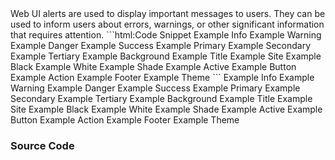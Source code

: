 
<webui-page-segment elevation="10">
    Web UI alerts are used to display important messages to users. They can be used to inform users about errors, warnings, or other significant information that requires attention.
</webui-page-segment>

<webui-side-by-side>
    ```html:Code Snippet
        <webui-alert show variant="info">Example Info</webui-alert>
        <webui-alert show variant="warning">Example Warning</webui-alert>
        <webui-alert show variant="danger">Example Danger</webui-alert>
        <webui-alert show variant="success">Example Success</webui-alert>
        <webui-alert show variant="primary">Example Primary</webui-alert>
        <webui-alert show variant="secondary">Example Secondary</webui-alert>
        <webui-alert show variant="tertiary">Example Tertiary</webui-alert>
        <webui-alert show variant="background">Example Background</webui-alert>
        <webui-alert show variant="title">Example Title</webui-alert>
        <webui-alert show variant="site">Example Site</webui-alert>
        <webui-alert show variant="black">Example Black</webui-alert>
        <webui-alert show variant="white">Example White</webui-alert>
        <webui-alert show variant="shade">Example Shade</webui-alert>
        <webui-alert show variant="active">Example Active</webui-alert>
        <webui-alert show variant="button">Example Button</webui-alert>
        <webui-alert show variant="action">Example Action</webui-alert>
        <webui-alert show variant="footer">Example Footer</webui-alert>
        <webui-alert show variant="theme">Example Theme</webui-alert>
    ```
    <webui-page-segment elevation="10">
        <webui-alert show variant="info">Example Info</webui-alert>
        <webui-alert show variant="warning">Example Warning</webui-alert>
        <webui-alert show variant="danger">Example Danger</webui-alert>
        <webui-alert show variant="success">Example Success</webui-alert>
        <webui-alert show variant="primary">Example Primary</webui-alert>
        <webui-alert show variant="secondary">Example Secondary</webui-alert>
        <webui-alert show variant="tertiary">Example Tertiary</webui-alert>
        <webui-alert show variant="background">Example Background</webui-alert>
        <webui-alert show variant="title">Example Title</webui-alert>
        <webui-alert show variant="site">Example Site</webui-alert>
        <webui-alert show variant="black">Example Black</webui-alert>
        <webui-alert show variant="white">Example White</webui-alert>
        <webui-alert show variant="shade">Example Shade</webui-alert>
        <webui-alert show variant="active">Example Active</webui-alert>
        <webui-alert show variant="button">Example Button</webui-alert>
        <webui-alert show variant="action">Example Action</webui-alert>
        <webui-alert show variant="footer">Example Footer</webui-alert>
        <webui-alert show variant="theme">Example Theme</webui-alert>
    </webui-page-segment>
</webui-side-by-side>

### Source Code

<webui-code src="https://cdn.myfi.ws/webui/alert.js" language="javascript" label="alert.js"></webui-code>
